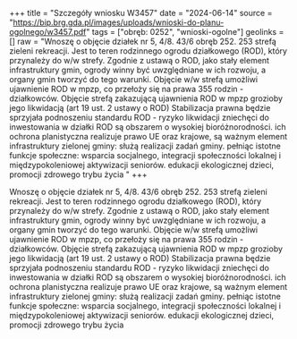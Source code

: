 +++
title = "Szczegóły wniosku W3457"
date = "2024-06-14"
source = "https://bip.brg.gda.pl/images/uploads/wnioski-do-planu-ogolnego/w3457.pdf"
tags = ["obręb: 0252", "wnioski-ogolne"]
geolinks = []
raw = "Wnoszę o objęcie działek nr 5, 4/8. 43/6 obręb 252. 253 strefą zieleni  rekreacji. Jest to teren rodzinnego ogrodu działkowego (ROD), który przynależy do w/w strefy. Zgodnie z ustawą o ROD, jako stały element infrastruktury gmin, ogrody winny być uwzględniane w ich rozwoju, a organy gmin tworzyć do tego warunki. Objęcie w/w strefą umożliwi ujawnienie ROD w mpzp, co przełoży się na prawa 355 rodzin - działkowców. Objęcie strefą zakazującą ujawnienia ROD w mpzp grozioby jego likwidacją (art 19 ust. 2 ustawy o ROD) Stabilizacja prawna będzie sprzyjała podnoszeniu standardu ROD - ryzyko likwidacji zniechęci do inwestowania w działki ROD są obszarem o wysokiej bioróżnorodności. ich ochrona planistyczna realizuje prawo UE oraz krajowe, są ważnym element infrastruktury zielonej gminy: służą realizacji zadań gminy. pełniąc istotne funkcje społeczne: wsparcia socjalnego, integracji społeczności lokalnej i międzypokoleniowej aktywizacji seniorów. edukacji ekologicznej dzieci, promocji zdrowego trybu życia "
+++

Wnoszę o objęcie działek nr 5, 4/8. 43/6 obręb 252. 253 strefą zieleni  rekreacji. Jest to teren
rodzinnego ogrodu działkowego (ROD), który przynależy do w/w strefy. Zgodnie z ustawą o ROD, jako stały
element infrastruktury gmin, ogrody winny być uwzględniane w ich rozwoju, a organy gmin tworzyć do tego
warunki. Objęcie w/w strefą umożliwi ujawnienie ROD w mpzp, co przełoży się na prawa 355 rodzin -
działkowców. Objęcie strefą zakazującą ujawnienia ROD w mpzp grozioby jego likwidacją (art 19 ust. 2 ustawy
o ROD) Stabilizacja prawna będzie sprzyjała podnoszeniu standardu ROD - ryzyko likwidacji zniechęci do
inwestowania w działki ROD są obszarem o wysokiej bioróżnorodności. ich ochrona planistyczna realizuje
prawo UE oraz krajowe, są ważnym element infrastruktury zielonej gminy: służą realizacji zadań gminy. pełniąc
istotne funkcje społeczne: wsparcia socjalnego, integracji społeczności lokalnej i międzypokoleniowej
aktywizacji seniorów. edukacji ekologicznej dzieci, promocji zdrowego trybu życia



